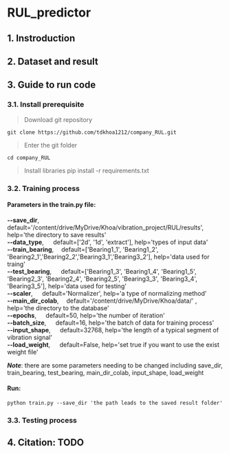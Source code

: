 # RUL_predictor

## 1. Instroduction
## 2. Dataset and result
## 3. Guide to run code
### 3.1. Install prerequisite
> Download git repository

    git clone https://github.com/tdkhoa1212/company_RUL.git

>Enter the git folder

    cd company_RUL

>Install libraries
    pip install -r requirements.txt
### 3.2. Training process
#### Parameters in the train.py file: 
**--save_dir**,     &emsp;  default='/content/drive/MyDrive/Khoa/vibration_project/RUL/results', help='the directory to save results'<br/>
**--data_type**,    &emsp;  default=['2d', '1d', 'extract'], help='types of input data'<br/>
**--train_bearing**,&emsp;  default=['Bearing1_1', 'Bearing1_2', 'Bearing2_1','Bearing2_2','Bearing3_1','Bearing3_2'], help='data used for traing'<br/>
**--test_bearing**, &emsp;  default=['Bearing1_3', 'Bearing1_4', 'Bearing1_5', 'Bearing2_3', 'Bearing2_4', 'Bearing2_5', 'Bearing3_3', 'Bearing3_4', 'Bearing3_5'], help='data used for testing'<br/>
**--scaler**,       &emsp;  default='Normalizer', help='a type of normalizing method'<br/>
**--main_dir_colab**,&emsp; default='/content/drive/MyDrive/Khoa/data/' , help='the directory to the database'<br/>
**--epochs**,       &emsp;  default=50, help='the number of iteration'<br/>
**--batch_size**,   &emsp;  default=16, help='the batch of data for training process'<br/>
**--input_shape**,  &emsp;  default=32768, help='the length of a typical segment of vibration signal'<br/>
**--load_weight**,  &emsp;  default=False, help='set true if you want to use the exist weight file'<br/>

***Note***: there are some parameters needing to be changed including save_dir, train_bearing, test_bearing, main_dir_colab, input_shape, load_weight
#### Run:
    python train.py --save_dir 'the path leads to the saved result folder' 
### 3.3. Testing process
## 4. Citation: TODO
